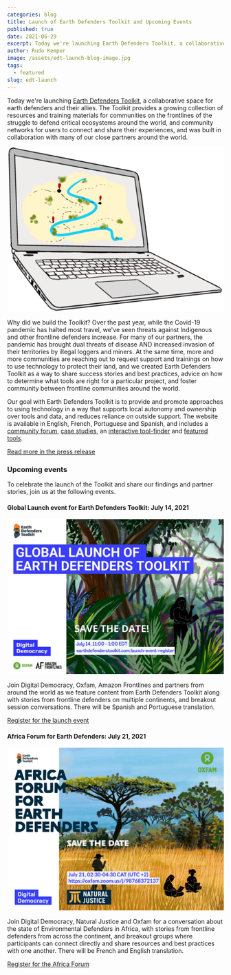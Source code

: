 ```yaml
---
categories: blog
title: Launch of Earth Defenders Toolkit and Upcoming Events
published: true
date: 2021-06-29
excerpt: Today we're launching Earth Defenders Toolkit, a collaborative space for earth defenders and their allies. The Toolkit provides a growing collection of resources and training materials for communities on the frontlines of the struggle to defend critical ecosystems around the world, and community networks for users to connect and share their experiences, and was built in collaboration with many of our close partners around the world.
author: Rudo Kemper
image: /assets/edt-launch-blog-image.jpg
tags:
  - featured
slug: edt-launch
---
```

Today we're launching [Earth Defenders
Toolkit](https://earthdefenderstoolkit.com), a collaborative space for earth
defenders and their allies. The Toolkit provides a growing collection of
resources and training materials for communities on the frontlines of the
struggle to defend critical ecosystems around the world, and community networks
for users to connect and share their experiences, and was built in collaboration
with many of our close partners around the world.

![Image of a laptop](/assets/laptop.png)

Why did we build the Toolkit? Over the past year, while the Covid-19
pandemic has halted most travel, we've seen threats against Indigenous
and other frontline defenders increase. For many of our partners, the
pandemic has brought dual threats of disease AND increased invasion of
their territories by illegal loggers and miners. At the same time, more
and more communities are reaching out to request support and trainings
on how to use technology to protect their land, and we created Earth
Defenders Toolkit as a way to share success stories and best practices,
advice on how to determine what tools are right for a particular
project, and foster community between frontline communities around the
world.

Our goal with Earth Defenders Toolkit is to provide and promote
approaches to using technology in a way that supports local autonomy and
ownership over tools and data, and reduces reliance on outside support.
The website is available in English, French, Portuguese and Spanish, and
includes a [community
forum](https://forum.earthdefenderstoolkit.com/), [case
studies](https://www.earthdefenderstoolkit.com/Community/), an
[interactive
tool-finder](https://www.earthdefenderstoolkit.com/toolfinder/)
and [featured
tools](https://www.earthdefenderstoolkit.com/toolkit/).

[Read more in the press
release](https://www.earthdefenderstoolkit.com/wp-content/uploads/2021/06/Press-Release-Earth-Defenders-Toolkit-1.pdf)

### Upcoming events

To celebrate the launch of the Toolkit and share our findings and
partner stories, join us at the following events.

#### Global Launch event for Earth Defenders Toolkit: July 14, 2021

<div class="full-width"><a href="http://earthdefenderstoolkit.com/launch-event-register"><img alt="" src="/assets/edt-global-launch-invite.jpg"></a></div>

Join Digital Democracy, Oxfam, Amazon Frontlines and partners from
around the world as we feature content from Earth Defenders Toolkit
along with stories from frontline defenders on multiple continents, and
breakout session conversations. There will be Spanish and Portuguese
translation.

[Register for the launch event](http://earthdefenderstoolkit.com/launch-event-register)

#### Africa Forum for Earth Defenders: July 21, 2021

<div class="full-width"><a href="http://earthdefenderstoolkit.com/africa-forum-register"><img alt="" src="/assets/edt-africa-forum-invite.jpg"></a></div>

Join Digital Democracy, Natural Justice and Oxfam for a conversation
about the state of Environmental Defenders in Africa, with stories from
frontline defenders from across the continent, and breakout groups where
participants can connect directly and share resources and best practices
with one another. There will be French and English translation.

[Register for the Africa Forum](http://earthdefenderstoolkit.com/africa-forum-register)
